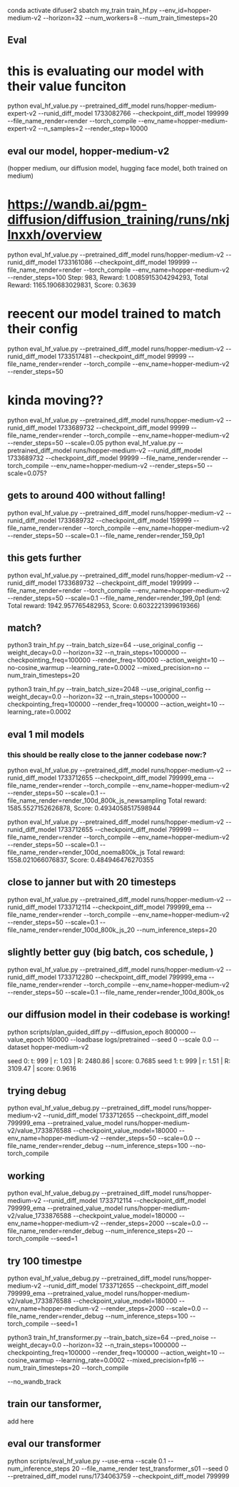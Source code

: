 
conda activate difuser2
sbatch my_train train_hf.py --env_id=hopper-medium-v2 --horizon=32 --num_workers=8 --num_train_timesteps=20 

## Eval



# this is evaluating our model with their value funciton
python eval_hf_value.py --pretrained_diff_model runs/hopper-medium-expert-v2 --runid_diff_model 1733082766 --checkpoint_diff_model 199999 --file_name_render=render --torch_compile --env_name=hopper-medium-expert-v2 --n_samples=2 --render_step=10000



## eval our model, hopper-medium-v2
(hopper medium, our diffusion model, hugging face model, both trained on medium)
# https://wandb.ai/pgm-diffusion/diffusion_training/runs/nkjlnxxh/overview
python eval_hf_value.py --pretrained_diff_model runs/hopper-medium-v2 --runid_diff_model 1733161086 --checkpoint_diff_model 199999 --file_name_render=render --torch_compile --env_name=hopper-medium-v2 --render_steps=100
Step: 983, Reward: 1.0085915304294293, Total Reward: 1165.190683029831, Score: 0.3639



# reecent our model trained to match their config
python eval_hf_value.py --pretrained_diff_model runs/hopper-medium-v2 --runid_diff_model 1733517481 --checkpoint_diff_model 99999 --file_name_render=render --torch_compile --env_name=hopper-medium-v2 --render_steps=50


# kinda moving??
python eval_hf_value.py --pretrained_diff_model runs/hopper-medium-v2 --runid_diff_model 1733689732 --checkpoint_diff_model 99999 --file_name_render=render --torch_compile --env_name=hopper-medium-v2 --render_steps=50 --scale=0.05
python eval_hf_value.py --pretrained_diff_model runs/hopper-medium-v2 --runid_diff_model 1733689732 --checkpoint_diff_model 99999 --file_name_render=render --torch_compile --env_name=hopper-medium-v2 --render_steps=50 --scale=0.075?

## gets to around 400 without falling!
python eval_hf_value.py --pretrained_diff_model runs/hopper-medium-v2 --runid_diff_model 1733689732 --checkpoint_diff_model 159999 --file_name_render=render --torch_compile --env_name=hopper-medium-v2 --render_steps=50 --scale=0.1 --file_name_render=render_159_0p1

## this gets further
python eval_hf_value.py --pretrained_diff_model runs/hopper-medium-v2 --runid_diff_model 1733689732 --checkpoint_diff_model 199999 --file_name_render=render --torch_compile --env_name=hopper-medium-v2 --render_steps=50 --scale=0.1 --file_name_render=render_199_0p1
(end: Total reward: 1942.957765482953, Score: 0.6032221399619366)


## match?
python3 train_hf.py --train_batch_size=64 --use_original_config --weight_decay=0.0 --horizon=32 --n_train_steps=1000000  --checkpointing_freq=100000 --render_freq=100000  --action_weight=10 --no-cosine_warmup --learning_rate=0.0002 --mixed_precision=no --num_train_timesteps=20

python3 train_hf.py --train_batch_size=2048 --use_original_config --weight_decay=0.0 --horizon=32 --n_train_steps=1000000  --checkpointing_freq=100000 --render_freq=100000  --action_weight=10 --learning_rate=0.0002 

## eval 1 mil models
### this should be really close to the janner codebase now:?
python eval_hf_value.py --pretrained_diff_model runs/hopper-medium-v2 --runid_diff_model 1733712655 --checkpoint_diff_model 799999_ema --file_name_render=render --torch_compile --env_name=hopper-medium-v2 --render_steps=50 --scale=0.1 --file_name_render=render_100d_800k_js_newsampling
Total reward: 1585.5527152626878, Score: 0.4934058517598944

python eval_hf_value.py --pretrained_diff_model runs/hopper-medium-v2 --runid_diff_model 1733712655 --checkpoint_diff_model 799999 --file_name_render=render --torch_compile --env_name=hopper-medium-v2 --render_steps=50 --scale=0.1 --file_name_render=render_100d_noema800k_js
Total reward: 1558.021066076837, Score: 0.484946476270355

## close to janner but with 20 timesteps
python eval_hf_value.py --pretrained_diff_model runs/hopper-medium-v2 --runid_diff_model 1733712114 --checkpoint_diff_model 799999_ema --file_name_render=render --torch_compile --env_name=hopper-medium-v2 --render_steps=50 --scale=0.1 --file_name_render=render_100d_800k_js_20 --num_inference_steps=20


## slightly better guy (big batch, cos schedule, )
python eval_hf_value.py --pretrained_diff_model runs/hopper-medium-v2 --runid_diff_model 1733712280 --checkpoint_diff_model 799999_ema --file_name_render=render --torch_compile --env_name=hopper-medium-v2 --render_steps=50 --scale=0.1 --file_name_render=render_100d_800k_os

## 
## our diffusion model in their codebase is working!
python scripts/plan_guided_diff.py --diffusion_epoch 800000 --value_epoch 160000 --loadbase logs/pretrained --seed 0 --scale 0.0 --dataset hopper-medium-v2

seed 0:
t: 999 | r: 1.03 |  R: 2480.86 | score: 0.7685 
seed 1:
t: 999 | r: 1.51 |  R: 3109.47 | score: 0.9616


## trying debug
python eval_hf_value_debug.py --pretrained_diff_model runs/hopper-medium-v2 --runid_diff_model 1733712655 --checkpoint_diff_model 799999_ema --pretrained_value_model runs/hopper-medium-v2/value_1733876588 --checkpoint_value_model=180000 --env_name=hopper-medium-v2 --render_steps=50 --scale=0.0 --file_name_render=render_debug --num_inference_steps=100 --no-torch_compile


## working
python eval_hf_value_debug.py --pretrained_diff_model runs/hopper-medium-v2 --runid_diff_model 1733712114 --checkpoint_diff_model 799999_ema --pretrained_value_model runs/hopper-medium-v2/value_1733876588 --checkpoint_value_model=180000 --env_name=hopper-medium-v2 --render_steps=2000 --scale=0.0 --file_name_render=render_debug --num_inference_steps=20 --torch_compile --seed=1

## try 100 timestpe 
python eval_hf_value_debug.py --pretrained_diff_model runs/hopper-medium-v2 --runid_diff_model 1733712655 --checkpoint_diff_model 799999_ema --pretrained_value_model runs/hopper-medium-v2/value_1733876588 --checkpoint_value_model=180000 --env_name=hopper-medium-v2 --render_steps=2000 --scale=0.0 --file_name_render=render_debug --num_inference_steps=100 --torch_compile --seed=1


python3 train_hf_transformer.py --train_batch_size=64 --pred_noise --weight_decay=0.0 --horizon=32 --n_train_steps=1000000  --checkpointing_freq=100000 --render_freq=100000  --action_weight=10 --cosine_warmup --learning_rate=0.0002 --mixed_precision=fp16 --num_train_timesteps=20 --torch_compile

--no_wandb_track 

## train our tansformer, 
add here


## eval our transformer
python scripts/eval_hf_value.py --use-ema --scale 0.1 --num_inference_steps 20 --file_name_render test_transformer_s01 --seed 0 --pretrained_diff_model runs/1734063759 --checkpoint_diff_model 799999


